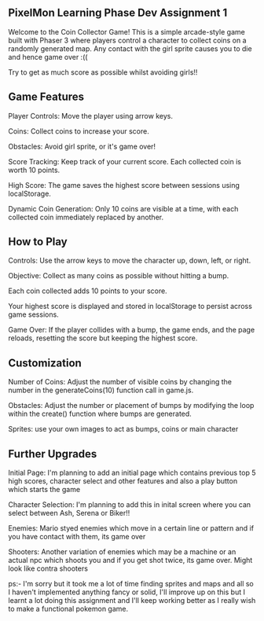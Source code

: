 ## PixelMon Learning Phase Dev Assignment 1

Welcome to the Coin Collector Game! This is a simple arcade-style game built with Phaser 3 where players control a character to collect coins on a randomly generated map. Any contact with the girl sprite causes you to die and hence game over :((

Try to get as much score as possible whilst avoiding girls!!

## Game Features
Player Controls: Move the player using arrow keys.

Coins: Collect coins to increase your score.

Obstacles: Avoid girl sprite, or it's game over!

Score Tracking: Keep track of your current score. Each collected coin is worth 10 points.

High Score: The game saves the highest score between sessions using localStorage.

Dynamic Coin Generation: Only 10 coins are visible at a time, with each collected coin immediately replaced by another.

## How to Play
Controls: Use the arrow keys to move the character up, down, left, or right.

Objective: Collect as many coins as possible without hitting a bump.

Each coin collected adds 10 points to your score.

Your highest score is displayed and stored in localStorage to persist across game sessions.

Game Over: If the player collides with a bump, the game ends, and the page reloads, resetting the score but keeping the highest score.

## Customization

Number of Coins: Adjust the number of visible coins by changing the number in the generateCoins(10) function call in game.js.

Obstacles: Adjust the number or placement of bumps by modifying the loop within the create() function where bumps are generated.

Sprites: use your own images to act as bumps, coins or main character

## Further Upgrades

Initial Page: I'm planning to add an initial page which contains previous top 5 high scores, character select and other features and also a play button which starts the game

Character Selection: I'm planning to add this in inital screen where you can select between Ash, Serena or Biker!!

Enemies: Mario styed enemies which move in a certain line or pattern and if you have contact with them, its game over

Shooters: Another variation of enemies which may be a machine or an actual npc which shoots you and if you get shot twice, its game over. Might look like contra shooters

ps:- I'm sorry but it took me a lot of time finding sprites and maps and all so I haven't implemented anything fancy or solid, I'll improve up on this but I learnt a lot doing this assignment and I'll keep working better as I really wish to make a functional pokemon game.

